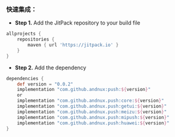 ### 快速集成：
- **Step 1.** Add the JitPack repository to your build file
```groovy
allprojects {
    repositories {
        maven { url 'https://jitpack.io' }
    }
}
```
- **Step 2.** Add the dependency
```groovy
dependencies {
    def version = "0.0.2"
    implementation "com.github.andnux:push:${version}"
    or
    implementation "com.github.andnux.push:core:${version}"
    implementation "com.github.andnux.push:getui:${version}"
    implementation "com.github.andnux.push:meizu:${version}" 
    implementation "com.github.andnux.push:mipush:${version}" 
    implementation "com.github.andnux.push:huawei:${version}" 
}
```